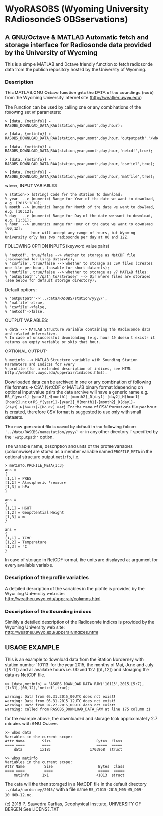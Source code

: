 # WyoRASOBS (Wyoming University RAdiosondeS OBSservations)

## A GNU/Octave & MATLAB Automatic fetch and storage interface for Radiosonde data provided by the University of Wyoming

This is a simple MATLAB and Octave friendly function to fetch radiosonde data from the publich repository hosted by the University of Wyoming.

### Description
This MATLAB/GNU Octave function gets the DATA of the soundings (raob) from the Wyoming University internet site (http://weather.uwyo.edu)

The Function can be used by calling one or any combinations of the following set of parameters:

    > [data, {metinfo}] = RASOBS_DOWNLOAD_DATA_RAW(station,year,month,day,hour);
  
    > [data, {metinfo}] = RASOBS_DOWNLOAD_DATA_RAW(station,year,month,day,hour,'outputpath','/whereto/storage/data/');
  
    > [data, {metinfo}] = RASOBS_DOWNLOAD_DATA_RAW(station,year,month,day,hour,'netcdf',true);
  
    > [data, {metinfo}] = RASOBS_DOWNLOAD_DATA_RAW(station,year,month,day,hour,'csvfiel',true);
  
    > [data, {metinfo}] = RASOBS_DOWNLOAD_DATA_RAW(station,year,month,day,hour,'matfile',true);

where,
INPUT VARIABLES

    % station-> (string) Code for the station to download;
    % year  --> (numeric) Range for Year of the date we want to download, e.g. [2015:2018];
    % month --> (numeric) Range for Month of the date we want to dowload, e.g. [10:12];
    % day   --> (numeric) Range for Day of the date we want to download, e.g. [1:31];
    % hour  --> (numeric) Range for Hour of the date we want to download [00,12];
    %           hour will accept any range of hours, but Wyoming University only has two radiosonde per day at 00 and 12Z.
FOLLOWING OPTION INPUTS (keyword value pairs)

    % 'netcdf', true/false --> whether to storage as NetCDF file (recomended for large datasets);
    % 'csvfile', true/false --> whether to storage as CSV files (creates one file per hour, feasable for short datasets);
    % 'matfile', true/false --> whether to storage as v7 MATLAB files;
    % 'outputpath','/path_to/storage/' --> Dir where files are storaged (see below for default storage directory);

Default options:

    % 'outputpath'->'../data/RASOBS/station/yyyy/',
    % 'matfile'->true,
    % 'csvfile'->false,
    % 'netcdf'->false.

OUTPUT VARIABLES:

    % data --> MATLAB Structure variable containing the Radiosonde data and related information.
    % In case of unsuccessful downloading (e.g. hour 10 doesn't exist) it returns an empty variable or skip that hour.
OPTIONAL OUTPUT:

    % metinfo --> MATLAB Structure variable with Sounding Station Parameters and Indices for every
    % profile (for a extended description of indices, see HTML http://weather.uwyo.edu/upperair/indices.html).
    
Downloaded data can be archived in one or any combination of following file formats -> CSV, NetCDF or MATLAB binary format (depending on optional input value pairs the data archive will have a generic name e.g. `RS_Y[year1]-[year2]_M[month1]-[month2]_D[day1]-[day2]_H[hour1]-[hour2].nc` or `RS_Y[year1]-[year2]_M[month1]-[month2]_D[day1]-[day2]_H[hour1]-[hour2].mat`). For the case of CSV format one file per hour is created, therefore CSV format is suggested to use only with small datasets.

The new generated file is saved by default in the following folder: `'../data/RASOBS/namestation/yyyy/'` or in any other directory if specified by the `'outputpath'` option. 

The variable name, description and units of the profile variables (columnwise) are stored as a member variable named `PROFILE_META` in the optional structure output `metinfo`, i.e. 

    > metinfo.PROFILE_META{1:3}
    ans =
    {
    [1,1] = PRES
    [1,2] = Atmospheric Pressure
    [1,3] = hPa
    }

    ans =
    {
    [1,1] = HGHT
    [1,2] = Geopotential Height
    [1,3] = m
    }

    ans =
    {
    [1,1] = TEMP
    [1,2] = Temperature
    [1,3] = °C
    }
    
In case of storage in NetCDF format, the units are displayed as argument for every available variable.

### Description of the profile variables
A detailed description of the variables in the profile is provided by the Wyoming University web site:
http://weather.uwyo.edu/upperair/columns.html

### Description of the Sounding indices
Similrly a detailed description of the Radiosonde indices is provided by the Wyoming University web site:
http://weather.uwyo.edu/upperair/indices.html

## USAGE EXAMPLE
This is an example to download data from the Station Norderney with station number '10113' for the year 2015, the months of Mai, June and July (`[5:7]`) and all available hours i.e. 00 and 12Z (`[0,12]`) and storaging the data as NetCDF file.

    >> [data,metinfo] = RASOBS_DOWNLOAD_DATA_RAW('10113',2015,[5:7],[1:31],[00,12],'netcdf',true);
    
    warning: Data from 06.31.2015_00UTC does not exist!
    warning: Data from 06.31.2015_12UTC does not exist!
    warning: Data from 07.27.2015_00UTC does not exist!
    warning: called from RASOBS_DOWNLOAD_DATA_RAW at line 175 column 21
    
for the example above, the downloaded and storage took approximatelly 2.7 minutes with GNU Octave.

    >> whos data
    Variables in the current scope:
    Attr Name        Size                     Bytes  Class
    ==== ====        ====                     =====  =====
        data        1x183                  1705968  struct

    >> whos metinfo
    Variables in the current scope:
    Attr Name         Size                     Bytes  Class
    ==== ====         ====                     =====  =====
        metinfo      1x1                      41013  struct

The data will the then storaged in a NetCDF file in the default directory `../data/norderney/2015/` with a file name `RS_Y2015-2015_M05-05_D09-10_H00-12.nc`.

(c) 2018 P. Saavedra Garfias, Geophysical Institute, UNIVERSITY OF BERGEN
See LICENSE.TXT
